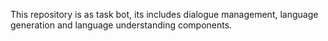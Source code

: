 This repository is as task bot, its includes dialogue management, language generation and language understanding components.
